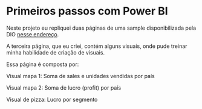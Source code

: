 # Primeiros passos com Power BI

Neste projeto eu repliquei duas páginas de uma sample disponibilizada pela DIO [nesse endereço](https://github.com/julianazanelatto/power_bi_analyst ). 

A terceira página, que eu criei, contém alguns visuais, onde pude treinar minha habilidade de criação de visuais. 

Essa página é composta por: 

Visual mapa 1: Soma de sales e unidades vendidas por país 

Visual mapa 2: Soma de lucro (profit) por país 

Visual de pizza: Lucro por segmento 
